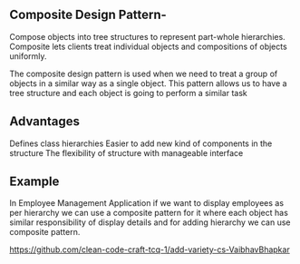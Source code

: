 
## Composite Design Pattern-


Compose objects into tree structures to represent part-whole hierarchies. 
Composite lets clients treat individual objects and compositions of objects uniformly.

The composite design pattern is used when we need to treat a group of objects in a similar way as a single object. This pattern allows us to have a tree structure and each object is going to perform a similar task

## Advantages

Defines class hierarchies
Easier to add new kind of components in the structure
The flexibility of structure with manageable interface

## Example

In Employee Management Application if we want to display employees as per hierarchy we can use a composite pattern for it where each object 
has similar responsibility of display details and for adding hierarchy we can use composite pattern.

https://github.com/clean-code-craft-tcq-1/add-variety-cs-VaibhavBhapkar
